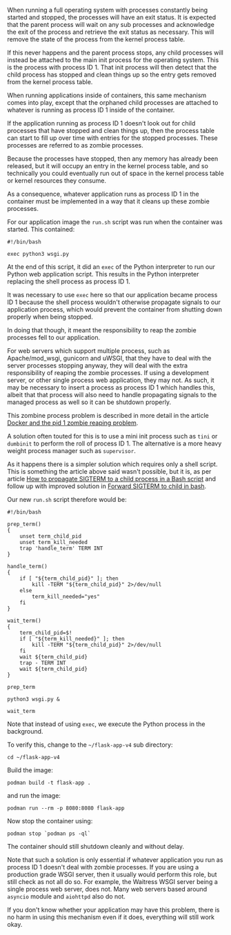 When running a full operating system with processes constantly being started and stopped, the processes will have an exit status. It is expected that the parent process will wait on any sub processes and acknowledge the exit of the process and retrieve the exit status as necessary. This will remove the state of the process from the kernel process table.

If this never happens and the parent process stops, any child processes will instead be attached to the main init process for the operating system. This is the process with process ID 1. That init process will then detect that the child process has stopped and clean things up so the entry gets removed from the kernel process table.

When running applications inside of containers, this same mechanism comes into play, except that the orphaned child processes are attached to whatever is running as process ID 1 inside of the container.

If the application running as process ID 1 doesn't look out for child processes that have stopped and clean things up, then the process table can start to fill up over time with entries for the stopped processes. These processes are referred to as zombie processes.

Because the processes have stopped, then any memory has already been released, but it will occupy an entry in the kernel process table, and so technically you could eventually run out of space in the kernel process table or kernel resources they consume.

As a consequence, whatever application runs as process ID 1 in the container must be implemented in a way that it cleans up these zombie processes.

For our application image the `run.sh` script was run when the container was started. This contained:

```
#!/bin/bash

exec python3 wsgi.py
```

At the end of this script, it did an `exec` of the Python interpreter to run our Python web application script. This results in the Python interpreter replacing the shell process as process ID 1.

It was necessary to use `exec` here so that our application became process ID 1 because the shell process wouldn't otherwise propagate signals to our application process, which would prevent the container from shutting down properly when being stopped.

In doing that though, it meant the responsibility to reap the zombie processes fell to our application.

For web servers which support multiple process, such as Apache/mod_wsgi, gunicorn and uWSGI, that they have to deal with the server processes stopping anyway, they will deal with the extra responsibility of reaping the zombie processes. If using a development server, or other single process web application, they may not. As such, it may be necessary to insert a process as process ID 1 which handles this, albeit that that process will also need to handle propagating signals to the managed process as well so it can be shutdown properly.

This zombine process problem is described in more detail in the article [Docker and the pid 1 zombie reaping problem](https://blog.phusion.nl/2015/01/20/docker-and-the-pid-1-zombie-reaping-problem/).

A solution often touted for this is to use a mini init process such as `tini` or `dumbinit` to perform the roll of process ID 1. The alternative is a more heavy weight process manager such as `supervisor`.

As it happens there is a simpler solution which requires only a shell script. This is something the article above said wasn't possible, but it is, as per article [How to propagate SIGTERM to a child process in a Bash script](http://veithen.io/2014/11/16/sigterm-propagation.html) and follow up with improved solution in [Forward SIGTERM to child in bash](https://unix.stackexchange.com/questions/146756/forward-sigterm-to-child-in-bash/444676#444676).

Our new `run.sh` script therefore would be:

```
#!/bin/bash

prep_term()
{
    unset term_child_pid
    unset term_kill_needed
    trap 'handle_term' TERM INT
}

handle_term()
{
    if [ "${term_child_pid}" ]; then
        kill -TERM "${term_child_pid}" 2>/dev/null
    else
        term_kill_needed="yes"
    fi
}

wait_term()
{
    term_child_pid=$!
    if [ "${term_kill_needed}" ]; then
        kill -TERM "${term_child_pid}" 2>/dev/null
    fi
    wait ${term_child_pid}
    trap - TERM INT
    wait ${term_child_pid}
}

prep_term

python3 wsgi.py &

wait_term
```

Note that instead of using `exec`, we execute the Python process in the background.

To verify this, change to the `~/flask-app-v4` sub directory:

```execute
cd ~/flask-app-v4
```

Build the image:

```execute
podman build -t flask-app .
```

and run the image:

```execute
podman run --rm -p 8080:8080 flask-app
```

Now stop the container using:

```execute-2
podman stop `podman ps -ql`
```

The container should still shutdown cleanly and without delay.

Note that such a solution is only essential if whatever application you run as process ID 1 doesn't deal with zombie processes. If you are using a production grade WSGI server, then it usually would perform this role, but still check as not all do so. For example, the Waitress WSGI server being a single process web server, does not. Many web servers based around `asyncio` module and `aiohttpd` also do not.

If you don't know whether your application may have this problem, there is no harm in using this mechanism even if it does, everything will still work okay.
